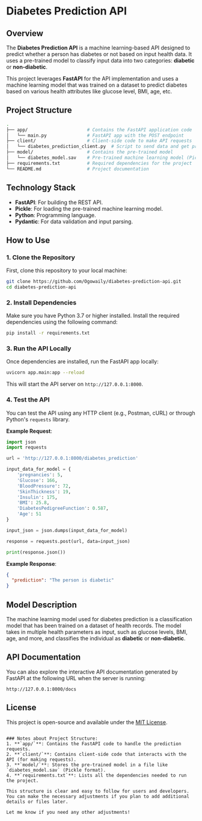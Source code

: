 # Diabetes Prediction API

## Overview
The **Diabetes Prediction API** is a machine learning-based API designed to predict whether a person has diabetes or not based on input health data. It uses a pre-trained model to classify input data into two categories: **diabetic** or **non-diabetic**.

This project leverages **FastAPI** for the API implementation and uses a machine learning model that was trained on a dataset to predict diabetes based on various health attributes like glucose level, BMI, age, etc.

## Project Structure
```bash
.
├── app/                      # Contains the FastAPI application code
│   └── main.py               # FastAPI app with the POST endpoint
├── client/                   # Client-side code to make API requests
│   └── diabetes_prediction_client.py  # Script to send data and get predictions
├── model/                    # Contains the pre-trained model
│   └── diabetes_model.sav    # Pre-trained machine learning model (Pickle format)
├── requirements.txt          # Required dependencies for the project
└── README.md                 # Project documentation
```

## Technology Stack
- **FastAPI**: For building the REST API.
- **Pickle**: For loading the pre-trained machine learning model.
- **Python**: Programming language.
- **Pydantic**: For data validation and input parsing.

## How to Use

### 1. Clone the Repository
First, clone this repository to your local machine:
```bash
git clone https://github.com/Ogowaily/diabetes-prediction-api.git
cd diabetes-prediction-api
```

### 2. Install Dependencies
Make sure you have Python 3.7 or higher installed. Install the required dependencies using the following command:
```bash
pip install -r requirements.txt
```

### 3. Run the API Locally
Once dependencies are installed, run the FastAPI app locally:
```bash
uvicorn app.main:app --reload
```
This will start the API server on `http://127.0.0.1:8000`.

### 4. Test the API
You can test the API using any HTTP client (e.g., Postman, cURL) or through Python's `requests` library.

**Example Request**:
```python
import json
import requests

url = 'http://127.0.0.1:8000/diabetes_prediction'

input_data_for_model = {
    'pregnancies': 5,
    'Glucose': 166,
    'BloodPressure': 72,
    'SkinThickness': 19,
    'Insulin': 175,
    'BMI': 25.8,
    'DiabetesPedigreeFunction': 0.587,
    'Age': 51
}

input_json = json.dumps(input_data_for_model)

response = requests.post(url, data=input_json)

print(response.json())
```

**Example Response**:
```json
{
  "prediction": "The person is diabetic"
}
```

## Model Description
The machine learning model used for diabetes prediction is a classification model that has been trained on a dataset of health records. The model takes in multiple health parameters as input, such as glucose levels, BMI, age, and more, and classifies the individual as **diabetic** or **non-diabetic**.

## API Documentation
You can also explore the interactive API documentation generated by FastAPI at the following URL when the server is running:
```
http://127.0.0.1:8000/docs
```

## License
This project is open-source and available under the [MIT License](LICENSE).
```

### Notes about Project Structure:
1. **`app/`**: Contains the FastAPI code to handle the prediction requests.
2. **`client/`**: Contains client-side code that interacts with the API (for making requests).
3. **`model/`**: Stores the pre-trained model in a file like `diabetes_model.sav` (Pickle format).
4. **`requirements.txt`**: Lists all the dependencies needed to run the project.

This structure is clear and easy to follow for users and developers. You can make the necessary adjustments if you plan to add additional details or files later.

Let me know if you need any other adjustments!
